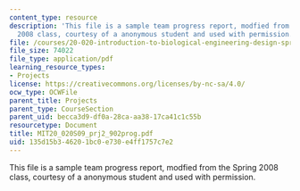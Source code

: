 ```yaml
---
content_type: resource
description: 'This file is a sample team progress report, modfied from the Spring
  2008 class, courtesy of a anonymous student and used with permission. '
file: /courses/20-020-introduction-to-biological-engineering-design-spring-2009/135d15b346201bc0e730e4ff1757c7e2_MIT20_020S09_prj2_902prog.pdf
file_size: 74022
file_type: application/pdf
learning_resource_types:
- Projects
license: https://creativecommons.org/licenses/by-nc-sa/4.0/
ocw_type: OCWFile
parent_title: Projects
parent_type: CourseSection
parent_uid: becca3d9-df0a-28ca-aa38-17ca41c1c55b
resourcetype: Document
title: MIT20_020S09_prj2_902prog.pdf
uid: 135d15b3-4620-1bc0-e730-e4ff1757c7e2
---
```

This file is a sample team progress report, modfied from the Spring 2008 class, courtesy of a anonymous student and used with permission. 